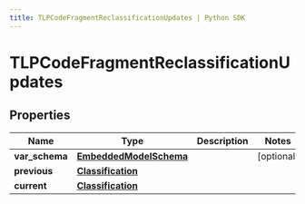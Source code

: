 ```yaml
---
title: TLPCodeFragmentReclassificationUpdates | Python SDK
---
```


# TLPCodeFragmentReclassificationUpdates


## Properties

Name | Type | Description | Notes
------------ | ------------- | ------------- | -------------
**var_schema** | [**EmbeddedModelSchema**](EmbeddedModelSchema) |  | [optional] 
**previous** | [**Classification**](Classification) |  | 
**current** | [**Classification**](Classification) |  | 


